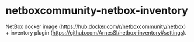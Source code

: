 # netboxcommunity-netbox-inventory

NetBox docker image (https://hub.docker.com/r/netboxcommunity/netbox) + inventory plugin (https://github.com/ArnesSI/netbox-inventory#settings).

